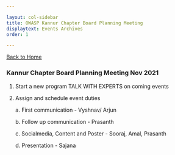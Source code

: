 ```yaml
---

layout: col-sidebar
title: OWASP Kannur Chapter Board Planning Meeting
displaytext: Events Archives
order: 1

---
```


[Back to Home](../index)

### Kannur Chapter Board Planning Meeting Nov 2021

1. Start a new program TALK WITH EXPERTS on coming events

2. Assign and schedule event duties

   a. First communication - Vyshnav/ Arjun
   
   b. Follow up communication - Prasanth
   
   c. Socialmedia, Content and Poster - Sooraj, Amal, Prasanth
   
   d. Presentation - Sajana
